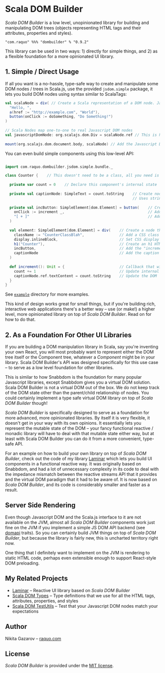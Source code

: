 # Scala DOM Builder

_Scala DOM Builder_ is a low level, unopinionated library for building and manipulating DOM trees (objects representing HTML tags and their attributes, properties and styles).

    "com.raquo" %%% "dombuilder" % "0.9.2"

This library can be used in two ways: 1) directly for simple things, and 2) as a flexible foundation for a more opinionated UI library.

## 1. Simple / Direct Usage

If all you want is a no-hassle, type-safe way to create and manipulate some DOM nodes / trees in Scala.js, use the provided `jsdom.simple` package, it lets you build DOM nodes using syntax similar to ScalaTags:

```scala
val scalaNode = div( // Create a Scala representation of a DOM node. Javascript DOM node gets created automatically at the same time in this example
  "Hello, ",
  a(href := "http://example.com", "World"),
  button(onClick := doSomething, "Do Something!")
)
 
// Scala Nodes map one-to-one to real Javascript DOM nodes 
val javascriptDomNode: org.scalajs.dom.Div = scalaNode.ref // This is how you get a reference to the real Javascript DOM node if you need it
  
mount(org.scalajs.dom.document.body, scalaNode) // Add the Javascript DOM Node to the rendered page
```

You can even build simple components using this low-level API:

```scala

import com.raquo.dombuilder.jsdom.simple.bundle._

class Counter {    // This doesn't need to be a class, all you need is to build a `SimpleElement` somehow
 
  private var count = 0    // Declare this component's internal state
 
  private val captionNode: SimpleText = count.toString    // Create node to represent the caption that shows the current count
                                                          // Uses string-to-textnode implicit conversion that you need to import
 
  private val incButton: SimpleElement[dom.Element] = button(    // Create a node to represent the "increment" button
    onClick := increment _,                                      // Add event listener to the button node
    "[ + ]"                                                      // Add a child node (which happens to be a text node) to the button node
  )
 
  val element: SimpleElement[dom.Element] = div(    // Create a node that will be either mounted as a root node or added as a child to another node.
    className := "CounterClassBlah",                // Add a CSS class name to this node (not used here, just an example)
    display.inlineBlock,                            // Set CSS display property to "inline-block" (just because)
    h1("Counter"),                                  // Create an h1 HTML node and add it as a child
    incButton,                                      // Add the "increment" button as a child node
    captionNode                                     // Add the caption as a child node
  )
 
  def increment(): Unit = {                         // Callback that will fire on every button click
    count += 1                                      // Update internal component state
    captionNode.ref.textContent = count.toString    // Update the DOM
  }
}
```

See [`example`](https://github.com/raquo/scala-dom-builder/tree/master/js/src/main/scala/com/raquo/dombuilder/jsdom/simple/example) directory for more examples.

This kind of design works great for small things, but if you're building rich, interactive web applications there's a better way – use (or make!) a higher level, more opinionated library on top of _Scala DOM Builder_. Read on for how to do that.

## 2. As a Foundation For Other UI Libraries

If you are building a DOM manipulation library in Scala, say you're inventing your own React, you will most probably want to represent either the DOM tree itself or the Component tree, whatever a _Component_ might be in your library. Scala DOM Builder's API was designed specifically for this use case – to serve as a low level foundation for other libraries.

This is similar to how Snabbdom is the foundation for many popular Javascript libraries, except Snabbdom gives you a virtual DOM solution. Scala DOM Builder is not a virtual DOM out of the box. We do not keep track of the DOM state other than the parent/child relationship of nodes. You could certainly implement a type safe virtual DOM library on top of _Scala DOM Builder_ though!

_Scala DOM Builder_ is specifically designed to serve as a foundation for more advanced, more opinionated libraries. By itself it is very flexible, it doesn't get in your way with its own opinions. It essentially lets you represent the mutable state of the DOM – your fancy functional reactive / monadic library will have to deal with that mutable state either way, but at least with Scala DOM Builder you can do it from a more convenient, type-safe API.

For an example on how to build your own library on top of _Scala DOM Builder_, check out the code of my library [Laminar](https://github.com/raquo/Laminar) which lets you build UI components in a functional reactive way. It was originally based on Snabbdom, and had a lot of unnecessary complexity in its code to deal with the impedance mismatch between the reactive streams API that it provides and the virtual DOM paradigm that it had to be aware of. It is now based on _Scala DOM Builder_, and its code is considerably smaller and faster as a result.

## Server Side Rendering

Even though Javascript DOM and the Scala.js interface to it are not available on the JVM, almost all _Scala DOM Builder_ components work just fine on the JVM if you implement a simple JS DOM API backend (see [domapi](https://github.com/raquo/scala-dom-builder/tree/master/shared/src/main/scala/com/raquo/dombuilder/generic/domapi) traits). So you can certainly build JVM things on top of _Scala DOM Builder_, but because the library is fairly new, this is uncharted territory right now.

One thing that I definitely want to implement on the JVM is rendering to static HTML code, perhaps even extensible enough to support React-style DOM preloading.

## My Related Projects

- [Laminar](https://github.com/raquo/Laminar) – Reactive UI library based on _Scala DOM Builder_
- [Scala DOM Types](https://github.com/raquo/scala-dom-types) – Type definitions that we use for all the HTML tags, attributes, properties, and styles
- [Scala DOM TestUtils](https://github.com/raquo/scala-dom-testutils) – Test that your Javascript DOM nodes match your expectations

## Author

Nikita Gazarov – [raquo.com](http://raquo.com)

## License

_Scala DOM Builder_ is provided under the [MIT license](https://github.com/raquo/scala-dom-builder/blob/master/LICENSE.md).
